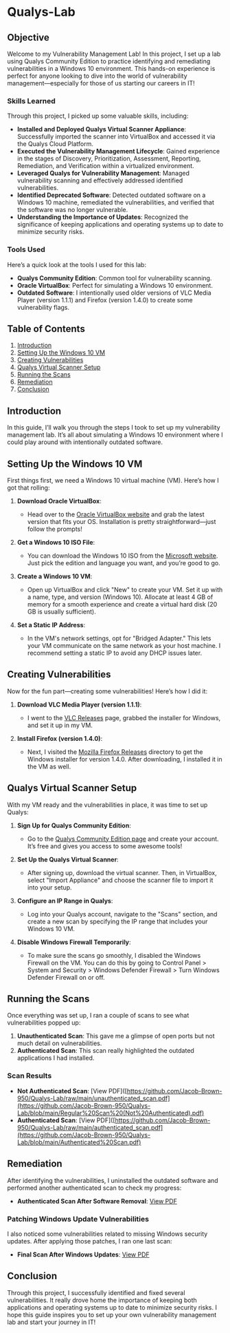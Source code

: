 # Qualys-Lab

## Objective

Welcome to my Vulnerability Management Lab! In this project, I set up a lab using Qualys Community Edition to practice identifying and remediating vulnerabilities in a Windows 10 environment. This hands-on experience is perfect for anyone looking to dive into the world of vulnerability management—especially for those of us starting our careers in IT!

### Skills Learned

Through this project, I picked up some valuable skills, including:

- **Installed and Deployed Qualys Virtual Scanner Appliance**: Successfully imported the scanner into VirtualBox and accessed it via the Qualys Cloud Platform.
- **Executed the Vulnerability Management Lifecycle**: Gained experience in the stages of Discovery, Prioritization, Assessment, Reporting, Remediation, and Verification within a virtualized environment.
- **Leveraged Qualys for Vulnerability Management**: Managed vulnerability scanning and effectively addressed identified vulnerabilities.
- **Identified Deprecated Software**: Detected outdated software on a Windows 10 machine, remediated the vulnerabilities, and verified that the software was no longer vulnerable.
- **Understanding the Importance of Updates**: Recognized the significance of keeping applications and operating systems up to date to minimize security risks.

### Tools Used

Here’s a quick look at the tools I used for this lab:

- **Qualys Community Edition**: Common tool for vulnerability scanning.
- **Oracle VirtualBox**: Perfect for simulating a Windows 10 environment.
- **Outdated Software**: I intentionally used older versions of VLC Media Player (version 1.1.1) and Firefox (version 1.4.0) to create some vulnerability flags.

## Table of Contents

1. [Introduction](#introduction)
2. [Setting Up the Windows 10 VM](#setting-up-the-windows-10-vm)
3. [Creating Vulnerabilities](#creating-vulnerabilities)
4. [Qualys Virtual Scanner Setup](#qualys-virtual-scanner-setup)
5. [Running the Scans](#running-the-scans)
6. [Remediation](#remediation)
7. [Conclusion](#conclusion)

## Introduction

In this guide, I’ll walk you through the steps I took to set up my vulnerability management lab. It’s all about simulating a Windows 10 environment where I could play around with intentionally outdated software.

## Setting Up the Windows 10 VM

First things first, we need a Windows 10 virtual machine (VM). Here’s how I got that rolling:

1. **Download Oracle VirtualBox**:
   - Head over to the [Oracle VirtualBox website](https://www.virtualbox.org/) and grab the latest version that fits your OS. Installation is pretty straightforward—just follow the prompts!

2. **Get a Windows 10 ISO File**:
   - You can download the Windows 10 ISO from the [Microsoft website](https://www.microsoft.com/en-us/software-download/windows10). Just pick the edition and language you want, and you’re good to go.

3. **Create a Windows 10 VM**:
   - Open up VirtualBox and click "New" to create your VM. Set it up with a name, type, and version (Windows 10). Allocate at least 4 GB of memory for a smooth experience and create a virtual hard disk (20 GB is usually sufficient).

4. **Set a Static IP Address**:
   - In the VM's network settings, opt for "Bridged Adapter." This lets your VM communicate on the same network as your host machine. I recommend setting a static IP to avoid any DHCP issues later.

## Creating Vulnerabilities

Now for the fun part—creating some vulnerabilities! Here’s how I did it:

1. **Download VLC Media Player (version 1.1.1)**:
   - I went to the [VLC Releases](https://download.videolan.org/pub/videolan/vlc/1.1.1/) page, grabbed the installer for Windows, and set it up in my VM.

2. **Install Firefox (version 1.4.0)**:
   - Next, I visited the [Mozilla Firefox Releases](https://ftp.mozilla.org/pub/firefox/releases/1.0.4/) directory to get the Windows installer for version 1.4.0. After downloading, I installed it in the VM as well.

## Qualys Virtual Scanner Setup

With my VM ready and the vulnerabilities in place, it was time to set up Qualys:

1. **Sign Up for Qualys Community Edition**:
   - Go to the [Qualys Community Edition page](https://www.qualys.com/community-edition/) and create your account. It’s free and gives you access to some awesome tools!

2. **Set Up the Qualys Virtual Scanner**:
   - After signing up, download the virtual scanner. Then, in VirtualBox, select "Import Appliance" and choose the scanner file to import it into your setup.

3. **Configure an IP Range in Qualys**:
   - Log into your Qualys account, navigate to the "Scans" section, and create a new scan by specifying the IP range that includes your Windows 10 VM.

4. **Disable Windows Firewall Temporarily**:
   - To make sure the scans go smoothly, I disabled the Windows Firewall on the VM. You can do this by going to Control Panel > System and Security > Windows Defender Firewall > Turn Windows Defender Firewall on or off.

## Running the Scans

Once everything was set up, I ran a couple of scans to see what vulnerabilities popped up:

1. **Unauthenticated Scan**: This gave me a glimpse of open ports but not much detail on vulnerabilities.
2. **Authenticated Scan**: This scan really highlighted the outdated applications I had installed.

### Scan Results

- **Not Authenticated Scan**: [View PDF]([https://github.com/Jacob-Brown-950/Qualys-Lab/raw/main/unauthenticated_scan.pdf](https://github.com/Jacob-Brown-950/Qualys-Lab/blob/main/Regular%20Scan%20(Not%20Authenticated).pdf)
- **Authenticated Scan**: [View PDF]([https://github.com/Jacob-Brown-950/Qualys-Lab/raw/main/authenticated_scan.pdf](https://github.com/Jacob-Brown-950/Qualys-Lab/blob/main/Authenticated%20Scan.pdf)

## Remediation

After identifying the vulnerabilities, I uninstalled the outdated software and performed another authenticated scan to check my progress:

- **Authenticated Scan After Software Removal**: [View PDF]([https://github.com/yourusername/yourrepo/raw/main/authenticated_scan_after_removal.pdf](https://github.com/Jacob-Brown-950/Qualys-Lab/blob/main/Authenticated%20Scan%20After%20Removing%20Outdated%20Software.pdf))

### Patching Windows Update Vulnerabilities

I also noticed some vulnerabilities related to missing Windows security updates. After applying those patches, I ran one last scan:

- **Final Scan After Windows Updates**: [View PDF]([https://github.com/yourusername/yourrepo/raw/main/final_scan.pdf](https://github.com/Jacob-Brown-950/Qualys-Lab/blob/main/Authenticated%20Scan%20After%20Updates.pdf))

## Conclusion

Through this project, I successfully identified and fixed several vulnerabilities. It really drove home the importance of keeping both applications and operating systems up to date to minimize security risks. I hope this guide inspires you to set up your own vulnerability management lab and start your journey in IT!
